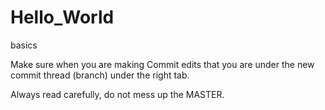 # Hello_World
basics

Make sure when you are making Commit edits that you are under the new commit thread (branch) under the right tab.

Always read carefully, do not mess up the MASTER.

